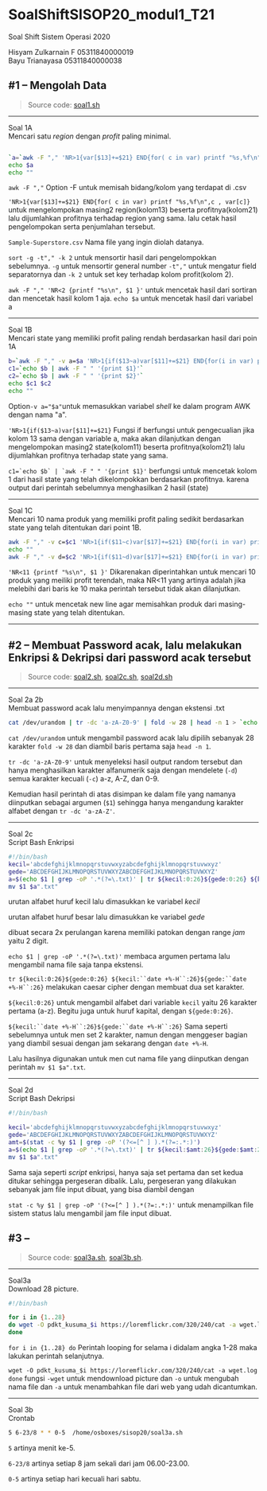 # SoalShiftSISOP20_modul1_T21

Soal Shift Sistem Operasi 2020


Hisyam Zulkarnain F             05311840000019\
Bayu Trianayasa                 05311840000038
## #1 &ndash; Mengolah Data
> Source code: [soal1.sh](https://github.com/hisyamzf/SoalShiftSISOP20_modul1_T21/blob/master/soal1.sh)

---
Soal 1A\
Mencari satu *region* dengan *profit* paling minimal.

```bash

`a=`awk -F "," 'NR>1{var[$13]+=$21} END{for( c in var) printf "%s,%f\n",c , var[c]}' Sample-Superstore.csv | sort -g -t"," -k 2  | awk -F "," 'NR<2 {printf "%s\n", $1 }'`
echo $a
echo ""

```
`awk -F ","` Option -F untuk memisah bidang/kolom yang terdapat di .csv


`'NR>1{var[$13]+=$21} END{for( c in var) printf "%s,%f\n",c , var[c]}` untuk mengelompokan masing2 region(kolom13) beserta profitnya(kolom21) lalu dijumlahkan profitnya terhadap region yang sama. lalu cetak hasil pengelompokan serta penjumlahan tersebut.


`Sample-Superstore.csv` Nama file yang ingin diolah datanya.


`sort -g -t"," -k 2` untuk mensortir hasil dari pengelompokkan sebelumnya. `-g` untuk mensortir general number `-t","` untuk mengatur field separatornya dan `-k 2` untuk set key terhadap kolom profit(kolom 2).


``awk -F "," 'NR<2 {printf "%s\n", $1 }'`` untuk mencetak hasil dari sortiran dan mencetak hasil kolom 1 aja.
`echo $a` untuk mencetak hasil dari variabel a

---

Soal 1B\
Mencari state yang memiliki profit paling rendah berdasarkan hasil dari poin 1A

```bash
b=`awk -F "," -v a=$a 'NR>1{if($13~a)var[$11]+=$21} END{for(i in var) printf "%s,%f\n",i, var[i]}' Sample-Superstore.csv | sort -g -t"," -k 2 | awk -F "," 'NR<3 {printf "%s\n", $1 }'`
c1=`echo $b | awk -F " " '{print $1}'`
c2=`echo $b | awk -F " " '{print $2}'`
echo $c1 $c2 
echo ""

```

Option`-v a="$a"`untuk memasukkan variabel *shell* ke dalam program AWK dengan nama "a".


`'NR>1{if($13~a)var[$11]+=$21}` Fungsi if berfungsi untuk pengecualian jika kolom 13 sama dengan variable a, maka akan dilanjutkan  dengan mengelompokan masing2 state(kolom11) beserta profitnya(kolom21) lalu dijumlahkan profitnya terhadap state yang sama. 


``c1=`echo $b` | `awk -F " " '{print $1}'`` berfungsi untuk mencetak kolom 1 dari hasil state yang telah dikelompokkan berdasarkan profitnya. karena output dari perintah sebelumnya menghasilkan 2 hasil (state) 

---
Soal 1C\
Mencari 10 nama produk yang memiliki profit paling sedikit berdasarkan state yang telah ditentukan dari point 1B. 

```bash
awk -F "," -v c=$c1 'NR>1{if($11~c)var[$17]+=$21} END{for(i in var) printf "%s,%f\n",i, var[i]}' Sample-Superstore.csv | sort -g -t"," -k 2 | awk -F "," 'NR<11 {printf "%s\n", $1 }'
echo ""
awk -F "," -v d=$c2 'NR>1{if($11~d)var[$17]+=$21} END{for(i in var) printf "%s,%f\n",i, var[i]}' Sample-Superstore.csv | sort -g -t"," -k 2 | awk -F " ," 'NR<11 {printf "%s\n", $1}'

```

`'NR<11 {printf "%s\n", $1 }'` Dikarenakan diperintahkan untuk mencari 10 produk yang meiliki profit terendah, maka NR<11 yang artinya adalah jika melebihi dari baris ke 10 maka perintah tersebut tidak akan dilanjutkan. 


`echo ""` untuk mencetak new line agar memisahkan produk dari masing-masing state yang telah ditentukan. 

---


## #2 &ndash; Membuat Password acak, lalu melakukan Enkripsi & Dekripsi dari password acak tersebut
> Source code: [soal2.sh](https://github.com/hisyamzf/SoalShiftSISOP20_modul1_T21/blob/master/soal2.sh), [soal2c.sh](https://github.com/hisyamzf/SoalShiftSISOP20_modul1_T21/blob/master/soal2c.sh), [soal2d.sh](https://github.com/hisyamzf/SoalShiftSISOP20_modul1_T21/blob/master/soal2d.sh)

---


Soal 2a 2b\
Membuat password acak lalu menyimpannya dengan ekstensi .txt

```bash
cat /dev/urandom | tr -dc 'a-zA-Z0-9' | fold -w 28 | head -n 1 > `echo $1 | tr -dc 'a-zA-Z'`.txt
```

`cat /dev/urandom` untuk mengambil password acak lalu dipilih sebanyak 28 karakter `fold -w 28` dan diambil baris pertama saja `head -n 1`.

`tr -dc 'a-zA-Z0-9'` untuk menyeleksi hasil output random tersebut dan hanya menghasilkan karakter alfanumerik saja dengan mendelete (`-d`) semua karakter kecuali (`-c`) a-z, A-Z, dan 0-9.

Kemudian hasil perintah di atas disimpan ke dalam file yang namanya diinputkan sebagai argumen (`$1`) sehingga hanya mengandung karakter alfabet dengan `tr -dc 'a-zA-Z'`.

---

Soal 2c\
Script Bash Enkripsi

```bash
#!/bin/bash
kecil='abcdefghijklmnopqrstuvwxyzabcdefghijklmnopqrstuvwxyz'
gede='ABCDEFGHIJKLMNOPQRSTUVWXYZABCDEFGHIJKLMNOPQRSTUVWXYZ'
a=$(echo $1 | grep -oP '.*(?=\.txt)' | tr ${kecil:0:26}${gede:0:26} ${kecil:`date +%-H`:26}${gede:`date +%-H`:26})
mv $1 $a".txt"
```

urutan alfabet huruf kecil lalu dimasukkan ke variabel *kecil*

urutan alfabet huruf besar lalu dimasukkan ke variabel *gede*

dibuat secara 2x perulangan karena memiliki patokan dengan range *jam* yaitu 2 digit. 

`echo $1 | grep -oP '.*(?=\.txt)'` membaca argumen pertama  lalu mengambil nama file saja tanpa ekstensi.

`tr ${kecil:0:26}${gede:0:26} ${kecil:``date +%-H``:26}${gede:``date +%-H``:26}` melakukan caesar cipher dengan membuat dua set karakter. 

`${kecil:0:26}` untuk mengambil alfabet dari variable `kecil` yaitu 26 karakter pertama (a-z). Begitu juga untuk huruf kapital, dengan `${gede:0:26}`. 

`${kecil:``date +%-H``:26}${gede:``date +%-H``:26}` Sama seperti sebelumnya untuk men set 2 karakter, namun dengan menggeser bagian yang diambil sesuai dengan jam sekarang dengan `date +%-H`.

Lalu hasilnya digunakan untuk men cut nama  file yang diinputkan dengan perintah `mv $1 $a".txt`.

---
Soal 2d\
Script Bash Dekripsi 


```bash
#!/bin/bash

kecil='abcdefghijklmnopqrstuvwxyzabcdefghijklmnopqrstuvwxyz'
gede='ABCDEFGHIJKLMNOPQRSTUVWXYZABCDEFGHIJKLMNOPQRSTUVWXYZ'
amt=$(stat -c %y $1 | grep -oP '(?<=[^ ] ).*(?=:.*:)')
a=$(echo $1 | grep -oP '.*(?=\.txt)' | tr ${kecil:$amt:26}${gede:$amt:26} ${kecil:0:26}${gede:0:26})
mv $1 $a".txt"
```

Sama saja seperti *script* enkripsi, hanya saja set pertama dan set kedua ditukar sehingga pergeseran dibalik. Lalu, pergeseran yang dilakukan sebanyak jam file input dibuat, yang bisa diambil dengan 

`stat -c %y $1 | grep -oP '(?<=[^ ] ).*(?=:.*:)'` untuk menampilkan file sistem status lalu mengambil jam file input dibuat. 

## #3 &ndash;
> Source code: [soal3a.sh](https://github.com/hisyamzf/SoalShiftSISOP20_modul1_T21/blob/master/soal3a.sh), [soal3b.sh](https://github.com/hisyamzf/SoalShiftSISOP20_modul1_T21/blob/master/soal3b.txt).

---

Soal3a\
Download 28 picture.

```bash
#!/bin/bash

for i in {1..28}
do wget -O pdkt_kusuma_$i https://loremflickr.com/320/240/cat -a wget.log
done

```

`for i in {1..28} do` Perintah looping for selama i didalam angka 1-28 maka lakukan perintah selanjutnya.


`wget -O pdkt_kusuma_$i https://loremflickr.com/320/240/cat -a wget.log done` fungsi `-wget` untuk mendownload picture dan `-o` untuk mengubah nama file dan `-a` untuk menambahkan file dari web yang udah dicantumkan.

---

Soal 3b\
Crontab

```bash
5 6-23/8 * * 0-5  /home/osboxes/sisop20/soal3a.sh
```

`5` artinya menit ke-5.


`6-23/8` artinya setiap 8 jam sekali dari jam 06.00-23.00.


`0-5` artinya setiap hari kecuali hari sabtu.




